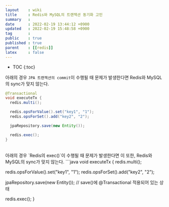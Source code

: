 ```yaml
---
layout    : wiki
title     : Redis와 MySQL의 트랜잭션 동기화 고민
summary   : 
date      : 2022-02-19 13:44:12 +0900
updated   : 2022-02-19 15:48:58 +0900
tag       : 
public    : true
published : true
parent    : [[redis]]
latex     : false
---
```

* TOC
{:toc}

아래의 경우 `JPA 트랜잭션의 commit`이 수행될 때 문제가 발생한다면 Redis와 MySQL의 sync가 맞지 않는다.
```java
@Transactional
void executeTx {
  redis.multi();

  redis.opsForValue().set("key1", "1");
  redis.opsForSet().add("key2", "2");

  jpaRepository.save(new Entity());

  redis.exec();
}
```

<br>
아래의 경우 `Redis의 exec()`이 수행될 때 문제가 발생한다면 이 또한, Redis와 MySQL의 sync가 맞지 않는다.
```java
void executeTx {
  redis.multi();

  redis.opsForValue().set("key1", "1");
  redis.opsForSet().add("key2", "2");

  jpaRepository.save(new Entity()); // save()에 @Transactional 적용되어 있는 상태

  redis.exec();
}
```
